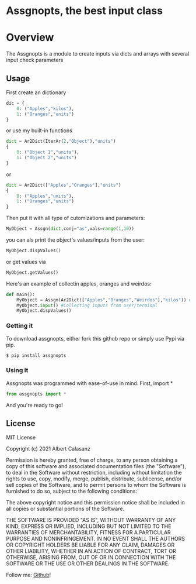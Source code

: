 # Assgnopts, the best input class

# Overview
The Assgnopts is a module to create inputs via dicts and arrays with several input check parameters


## Usage
First create an dictionary
```Python
dic = {
    0: ("Apples","kilos"),
    1: ("Oranges","units")
}
```
or use my built-in functions
```Python
dict = Ar2Dict(IterAr(2,"Object"),"units")
{
    0: ("Object 1","units"),
    1: ("Object 2","units")
}
```
or
```Python
dict = Ar2Dict(["Apples","Oranges"],"units")
{
    0: ("Apples","units"),
    1: ("Oranges","units")
}
```
Then put it with all type of cutomizations and parameters:
```Python
MyObject = Assgn(dict,conj="as",vals=range(1,10))
```
you can als print the object's values/inputs from the user:
```Python
MyObject.dispValues()
```
or get values via 
```Python 
MyObject.getValues()
```

Here's an example of collectin apples, oranges and weirdos:
```Python
def main():
    MyObject = Assgn(Ar2Dict(["Apples","Oranges","Weirdos"],"kilos")) #Creating the object __init__
    MyObject.input() #Collecting inputs from user/terminal
    MyObject.dispValues()
```

###  Getting it

To download assgnopts, either fork this github repo or simply use Pypi via pip.
```sh
$ pip install assgnopts
```

### Using it

Assgnopts was programmed with ease-of-use in mind. First, import *

```Python
from assgnopts import *
```

And you're ready to go!

License
----

MIT License

Copyright (c) 2021 Albert Calasanz

Permission is hereby granted, free of charge, to any person obtaining a copy
of this software and associated documentation files (the "Software"), to deal
in the Software without restriction, including without limitation the rights
to use, copy, modify, merge, publish, distribute, sublicense, and/or sell
copies of the Software, and to permit persons to whom the Software is
furnished to do so, subject to the following conditions:

The above copyright notice and this permission notice shall be included in all
copies or substantial portions of the Software.

THE SOFTWARE IS PROVIDED "AS IS", WITHOUT WARRANTY OF ANY KIND, EXPRESS OR
IMPLIED, INCLUDING BUT NOT LIMITED TO THE WARRANTIES OF MERCHANTABILITY,
FITNESS FOR A PARTICULAR PURPOSE AND NONINFRINGEMENT. IN NO EVENT SHALL THE
AUTHORS OR COPYRIGHT HOLDERS BE LIABLE FOR ANY CLAIM, DAMAGES OR OTHER
LIABILITY, WHETHER IN AN ACTION OF CONTRACT, TORT OR OTHERWISE, ARISING FROM,
OUT OF OR IN CONNECTION WITH THE SOFTWARE OR THE USE OR OTHER DEALINGS IN THE
SOFTWARE.


Follow me: [Github](https://github.com/acalasanzs)!
